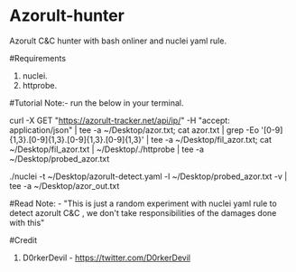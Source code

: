 # Azorult-hunter
Azorult C&amp;C hunter with bash onliner and nuclei yaml rule.

#Requirements
1. nuclei.
2. httprobe.

#Tutorial
Note:- run the below in your terminal.

curl -X GET "https://azorult-tracker.net/api/ip/" -H "accept: application/json" | tee -a ~/Desktop/azor.txt; cat azor.txt | grep -Eo '[0-9]{1,3}\.[0-9]{1,3}\.[0-9]{1,3}\.[0-9]{1,3}' | tee -a ~/Desktop/fil_azor.txt; cat ~/Desktop/fil_azor.txt | ~/Desktop/./httprobe | tee -a ~/Desktop/probed_azor.txt

./nuclei -t ~/Desktop/azorult-detect.yaml -l ~/Desktop/probed_azor.txt -v | tee -a ~/Desktop/azor_out.txt

#Read
Note: - "This is just a random experiment with nuclei yaml rule to detect azorult C&C , we don't take responsibilities of the damages done with this"

#Credit
1. D0rkerDevil - https://twitter.com/D0rkerDevil          


